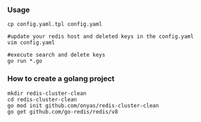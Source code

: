 

### Usage
```
cp config.yaml.tpl config.yaml

#update your redis host and deleted keys in the config.yaml
vim config.yaml

#execute search and delete keys
go run *.go
```


### How to create a golang project
``` shell
mkdir redis-cluster-clean
cd redis-cluster-clean
go mod init github.com/onyas/redis-cluster-clean
go get github.com/go-redis/redis/v8
```
